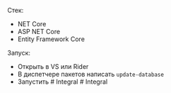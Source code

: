 

Стек:
* NET Core 
* ASP NET Core 
* Entity Framework Core 

Запуск:
* Открыть в VS или Rider
* В диспетчере пакетов написать `update-database`
* Запустить
#   I n t e g r a l  
 #   I n t e g r a l  
 